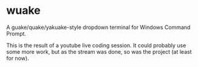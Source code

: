 # wuake
A guake/quake/yakuake-style dropdown terminal for Windows Command Prompt.

This is the result of a youtube live coding session. It could probably use some more work, but as the stream was done, so was the project (at least for now).
